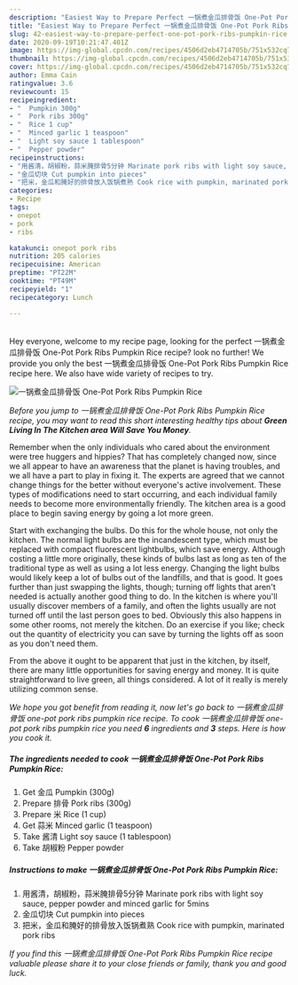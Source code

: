```yaml
---
description: "Easiest Way to Prepare Perfect 一锅煮金瓜排骨饭 One-Pot Pork Ribs Pumpkin Rice"
title: "Easiest Way to Prepare Perfect 一锅煮金瓜排骨饭 One-Pot Pork Ribs Pumpkin Rice"
slug: 42-easiest-way-to-prepare-perfect-one-pot-pork-ribs-pumpkin-rice
date: 2020-09-19T10:21:47.401Z
image: https://img-global.cpcdn.com/recipes/4506d2eb4714705b/751x532cq70/一锅煮金瓜排骨饭-one-pot-pork-ribs-pumpkin-rice-recipe-main-photo.jpg
thumbnail: https://img-global.cpcdn.com/recipes/4506d2eb4714705b/751x532cq70/一锅煮金瓜排骨饭-one-pot-pork-ribs-pumpkin-rice-recipe-main-photo.jpg
cover: https://img-global.cpcdn.com/recipes/4506d2eb4714705b/751x532cq70/一锅煮金瓜排骨饭-one-pot-pork-ribs-pumpkin-rice-recipe-main-photo.jpg
author: Emma Cain
ratingvalue: 3.6
reviewcount: 15
recipeingredient:
- "  Pumpkin 300g"
- "  Pork ribs 300g"
- "  Rice 1 cup"
- "  Minced garlic 1 teaspoon"
- "  Light soy sauce 1 tablespoon"
- "  Pepper powder"
recipeinstructions:
- "用酱清，胡椒粉，蒜米腌排骨5分钟 Marinate pork ribs with light soy sauce, pepper powder and minced garlic for 5mins"
- "金瓜切块 Cut pumpkin into pieces"
- "把米，金瓜和腌好的排骨放入饭锅煮熟 Cook rice with pumpkin, marinated pork ribs"
categories:
- Recipe
tags:
- onepot
- pork
- ribs

katakunci: onepot pork ribs 
nutrition: 205 calories
recipecuisine: American
preptime: "PT22M"
cooktime: "PT49M"
recipeyield: "1"
recipecategory: Lunch

---
```

<br>
Hey everyone, welcome to my recipe page, looking for the perfect 一锅煮金瓜排骨饭 One-Pot Pork Ribs Pumpkin Rice recipe? look no further! We provide you only the best 一锅煮金瓜排骨饭 One-Pot Pork Ribs Pumpkin Rice recipe here. We also have wide variety of recipes to try.
<br>


![一锅煮金瓜排骨饭 One-Pot Pork Ribs Pumpkin Rice](https://img-global.cpcdn.com/recipes/4506d2eb4714705b/751x532cq70/一锅煮金瓜排骨饭-one-pot-pork-ribs-pumpkin-rice-recipe-main-photo.jpg)

<i>Before you jump to 一锅煮金瓜排骨饭 One-Pot Pork Ribs Pumpkin Rice recipe, you may want to read this short interesting healthy tips about 
<strong>Green Living In The Kitchen area Will Save You Money</strong>.</i>
</br>

Remember when the only individuals who cared about the environment were tree huggers and hippies? That has completely changed now, since we all appear to have an awareness that the planet is having troubles, and we all have a part to play in fixing it. The experts are agreed that we cannot change things for the better without everyone's active involvement. These types of modifications need to start occurring, and each individual family needs to become more environmentally friendly. The kitchen area is a good place to begin saving energy by going a lot more green.

Start with exchanging the bulbs. Do this for the whole house, not only the kitchen. The normal light bulbs are the incandescent type, which must be replaced with compact fluorescent lightbulbs, which save energy. Although costing a little more originally, these kinds of bulbs last as long as ten of the traditional type as well as using a lot less energy. Changing the light bulbs would likely keep a lot of bulbs out of the landfills, and that is good. It goes further than just swapping the lights, though; turning off lights that aren't needed is actually another good thing to do. In the kitchen is where you'll usually discover members of a family, and often the lights usually are not turned off until the last person goes to bed. Obviously this also happens in some other rooms, not merely the kitchen. Do an exercise if you like; check out the quantity of electricity you can save by turning the lights off as soon as you don't need them.

From the above it ought to be apparent that just in the kitchen, by itself, there are many little opportunities for saving energy and money. It is quite straightforward to live green, all things considered. A lot of it really is merely utilizing common sense.


<i>We hope you got benefit from reading it, now let's go back to 一锅煮金瓜排骨饭 one-pot pork ribs pumpkin rice recipe. To cook 一锅煮金瓜排骨饭 one-pot pork ribs pumpkin rice you need <strong>6</strong> ingredients and <strong>3</strong> steps. Here is how you cook it.
</i>

##### The ingredients needed to cook 一锅煮金瓜排骨饭 One-Pot Pork Ribs Pumpkin Rice:

1. Get  金瓜 Pumpkin (300g)
1. Prepare  排骨 Pork ribs (300g)
1. Prepare  米 Rice (1 cup)
1. Get  蒜米 Minced garlic (1 teaspoon)
1. Take  酱清 Light soy sauce (1 tablespoon)
1. Take  胡椒粉 Pepper powder


##### Instructions to make 一锅煮金瓜排骨饭 One-Pot Pork Ribs Pumpkin Rice:

1. 用酱清，胡椒粉，蒜米腌排骨5分钟 Marinate pork ribs with light soy sauce, pepper powder and minced garlic for 5mins
1. 金瓜切块 Cut pumpkin into pieces
1. 把米，金瓜和腌好的排骨放入饭锅煮熟 Cook rice with pumpkin, marinated pork ribs


<i>If you find this 一锅煮金瓜排骨饭 One-Pot Pork Ribs Pumpkin Rice recipe valuable please share it to your close friends or family, thank you and good luck.</i>
